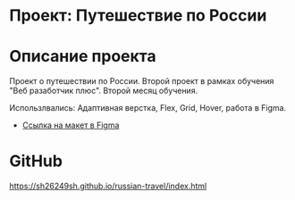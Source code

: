 # Проект: Путешествие по России #

# Описание проекта #
Проект о путешествии по России.
Второй проект в рамках обучения "Веб разаботчик плюс". Второй месяц обучения.

Использлвались: Адаптивная верстка, Flex, Grid, Hover, работа в Figma.

* [Ссылка на макет в Figma](https://www.figma.com/file/5S2WSbEFL6awjVWJ0NWL8Q/Sprint-3_-Russia-_-desktop-mobile?node-id=28503%3A0)

# GitHub #

https://sh26249sh.github.io/russian-travel/index.html 
